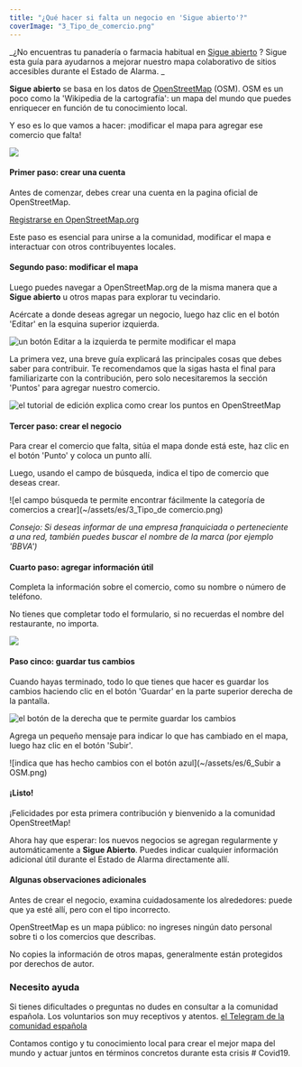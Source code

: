 ```yaml
---
title: "¿Qué hacer si falta un negocio en 'Sigue abierto'?"
coverImage: "3_Tipo_de_comercio.png"
---
```


_¿No encuentras tu panadería o farmacia habitual en [Sigue abierto](https://sigueabierto.openstreetmap.es) ? Sigue esta guía para ayudarnos a mejorar nuestro mapa colaborativo de sitios accesibles durante el Estado de Alarma.
_

**Sigue abierto** se basa en los datos de [OpenStreetMap](http://openstreetmap.org) (OSM). OSM es un poco como la 'Wikipedia de la cartografía': un mapa del mundo que puedes enriquecer en función de tu conocimiento local.


Y eso es lo que vamos a hacer: ¡modificar el mapa para agregar ese comercio que falta!


![](images/décor-facebook-1024x399.png)

#### Primer paso: crear una cuenta

Antes de comenzar, debes crear una cuenta en la pagina oficial de OpenStreetMap.

[Registrarse en OpenStreetMap.org](https://www.openstreetmap.org/user/new)

Este paso es esencial para unirse a la comunidad, modificar el mapa e interactuar con otros contribuyentes locales.

#### Segundo paso: modificar el mapa

Luego puedes navegar a OpenStreetMap.org de la misma manera que a  **Sigue abierto** u otros mapas para explorar tu vecindario.


Acércate a donde deseas agregar un negocio, luego haz clic en el botón 'Editar' en la esquina superior izquierda.

![un botón Editar a la izquierda te permite modificar el mapa](~/assets/es/1_Bienvenido_a_OSM.png)

La primera vez, una breve guía explicará las principales cosas que debes saber para contribuir. Te recomendamos que la sigas hasta el final para familiarizarte con la contribución, pero solo necesitaremos la sección 'Puntos' para agregar nuestro comercio.

![el tutorial de edición explica como crear los puntos en OpenStreetMap](~/assets/es/2_Puntos.png)

#### Tercer paso: crear el negocio

Para crear el comercio que falta, sitúa el mapa donde está este, haz clic en el botón 'Punto' y coloca un punto allí.

Luego, usando el campo de búsqueda, indica el tipo de comercio que deseas crear.

![el campo búsqueda te permite encontrar fácilmente la categoría de comercios a crear](~/assets/es/3_Tipo_de comercio.png)

_Consejo: Si deseas informar de una empresa franquiciada o perteneciente a una red, también puedes buscar el nombre de la marca (por ejemplo 'BBVA')_

#### Cuarto paso: agregar información útil

Completa la información sobre el comercio, como su nombre o número de teléfono.

No tienes que completar todo el formulario, si no recuerdas el nombre del restaurante, no importa.

![](~/assets/es/4_Editar_elemento.png)

#### Paso cinco: guardar tus cambios

Cuando hayas terminado, todo lo que tienes que hacer es guardar los cambios haciendo clic en el botón 'Guardar' en la parte superior derecha de la pantalla.

![el botón de la derecha que te permite guardar los cambios](~/assets/es/5_Guardar.png)

Agrega un pequeño mensaje para indicar lo que has cambiado en el mapa, luego haz clic en el botón 'Subir'.

![indica que has hecho cambios con el botón azul](~/assets/es/6_Subir a OSM.png)

#### ¡Listo!

¡Felicidades por esta primera contribución y bienvenido a la comunidad OpenStreetMap!

Ahora hay que esperar: los nuevos negocios se agregan regularmente y automáticamente a  **Sigue Abierto**. Puedes indicar cualquier información adicional útil durante el Estado de Alarma directamente allí.

#### Algunas observaciones adicionales

Antes de crear el negocio, examina cuidadosamente los alrededores: puede que ya esté allí, pero con el tipo incorrecto.

OpenStreetMap es un mapa público: no ingreses ningún dato personal sobre ti o los comercios que describas.

No copies la información de otros mapas, generalmente están protegidos por derechos de autor.

### Necesito ayuda

Si tienes dificultades o preguntas no dudes en consultar a la comunidad española. Los voluntarios son muy receptivos y atentos. [el Telegram de la comunidad española](http://t.me/OSMES) 

Contamos contigo y tu conocimiento local para crear el mejor mapa del mundo y actuar juntos en términos concretos durante esta crisis # Covid19.
